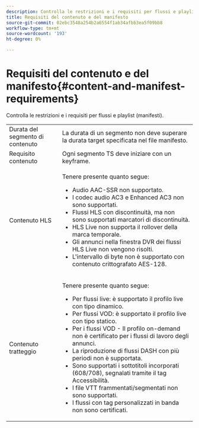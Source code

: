 ```yaml
---
description: Controlla le restrizioni e i requisiti per flussi e playlist (manifesti).
title: Requisiti del contenuto e del manifesto
source-git-commit: 02ebc3548a254b2a6554f1ab34afbb3ea5f09bb8
workflow-type: tm+mt
source-wordcount: '193'
ht-degree: 0%

---
```


# Requisiti del contenuto e del manifesto{#content-and-manifest-requirements}

Controlla le restrizioni e i requisiti per flussi e playlist (manifesti).

<table id="table_D7C38CD3B4D24C3D9A3B55D8CEFE7366"> 
 <tbody> 
  <tr> 
   <td colname="col1"> Durata del segmento di contenuto </td> 
   <td colname="col2"> La durata di un segmento non deve superare la durata target specificata nel file manifesto. </td> 
  </tr> 
  <tr> 
   <td colname="col1"> Requisito contenuto </td> 
   <td colname="col2"> Ogni segmento TS deve iniziare con un keyframe. </td> 
  </tr> 
  <tr> 
   <td colname="col1"> Contenuto HLS </td> 
   <td colname="col2"> <p>Tenere presente quanto segue: 
     <ul id="ul_B226605345EA46F69DA1380E16826117"> 
      <li id="li_6564DC0E879544BB8513DD2D1CFBA8DE">Audio AAC-SSR non supportato. </li> 
      <li id="li_B73CAEBE4347406EA4DB25551B444BDA">I codec audio AC3 e Enhanced AC3 non sono supportati. </li> 
      <li id="li_5986DD33C0FE485D99D4C00E2E6012CA">Flussi HLS con discontinuità, ma non sono supportati marcatori di discontinuità. </li> 
      <li id="li_FED8686372DF4A39BAABC531BA4EB137">HLS Live non supporta il rollover della marca temporale. </li> 
      <li id="li_565CFBEAD9874BA48F6E25B0893BF131">Gli annunci nella finestra DVR dei flussi HLS Live non vengono risolti. </li> 
      <li id="li_7D22EA32C94240D79EDDA96D9E72FE8F">L'intervallo di byte non è supportato con contenuto crittografato AES-128. </li> 
     </ul></p> </td> 
  </tr> 
  <tr> 
   <td colname="col1"> Contenuto tratteggio </td> 
   <td colname="col2"> <p>Tenere presente quanto segue: 
     <ul id="ul_9D33C2418F9F49DEAE0E642301726F89"> 
      <li id="li_74C69A21A7BD4831B92F0D57900E1CB1">Per flussi live: è supportato il profilo live con tipo dinamico. </li> 
      <li id="li_0C8743DB152047819D23C9F180998AD7">Per flussi VOD: è supportato il profilo live con tipo statico. </li> 
      <li id="li_FBC6828663FB413798A4BDAF0B9831AA">Per i flussi VOD - Il profilo on-demand non è certificato per i flussi di lavoro degli annunci. </li> 
      <li id="li_4393B9B1F6144BDEAE484C879750ED23">La riproduzione di flussi DASH con più periodi non è supportata. </li> 
      <li id="li_6A2CEC4E974C4D44A45F5503A1A9D8D0">Sono supportati i sottotitoli incorporati (608/708), segnalati tramite il tag Accessibilità. </li> 
      <li id="li_EDE93DF4F3A64A53BA80877F701A8F0D">I file VTT frammentati/segmentati non sono supportati. </li> 
      <li id="li_8897F73611194030A490A4FF1178364C">I flussi con tag personalizzati in banda non sono certificati. </li> 
     </ul></p> </td> 
  </tr> 
 </tbody> 
</table>
